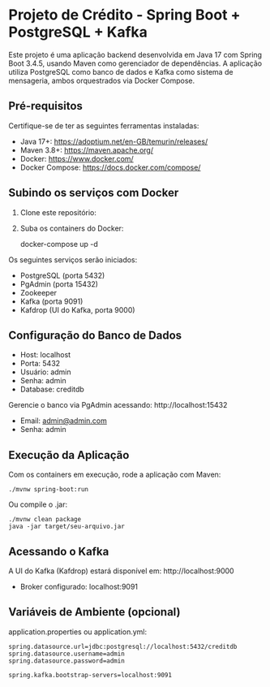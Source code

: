 
Projeto de Crédito - Spring Boot + PostgreSQL + Kafka
======================================================

Este projeto é uma aplicação backend desenvolvida em Java 17 com Spring Boot 3.4.5,
usando Maven como gerenciador de dependências. A aplicação utiliza PostgreSQL como 
banco de dados e Kafka como sistema de mensageria, ambos orquestrados via Docker Compose.

Pré-requisitos
--------------
Certifique-se de ter as seguintes ferramentas instaladas:

- Java 17+: https://adoptium.net/en-GB/temurin/releases/
- Maven 3.8+: https://maven.apache.org/
- Docker: https://www.docker.com/
- Docker Compose: https://docs.docker.com/compose/

Subindo os serviços com Docker
------------------------------
1. Clone este repositório:

2. Suba os containers do Docker:

    docker-compose up -d

Os seguintes serviços serão iniciados:

- PostgreSQL (porta 5432)
- PgAdmin (porta 15432)
- Zookeeper
- Kafka (porta 9091)
- Kafdrop (UI do Kafka, porta 9000)

Configuração do Banco de Dados
------------------------------
- Host: localhost
- Porta: 5432
- Usuário: admin
- Senha: admin
- Database: creditdb

Gerencie o banco via PgAdmin acessando: http://localhost:15432

- Email: admin@admin.com
- Senha: admin

Execução da Aplicação
---------------------
Com os containers em execução, rode a aplicação com Maven:

    ./mvnw spring-boot:run

Ou compile o .jar:

    ./mvnw clean package
    java -jar target/seu-arquivo.jar

Acessando o Kafka
-----------------
A UI do Kafka (Kafdrop) estará disponível em: http://localhost:9000

- Broker configurado: localhost:9091

Variáveis de Ambiente (opcional)
--------------------------------
application.properties ou application.yml:

    spring.datasource.url=jdbc:postgresql://localhost:5432/creditdb
    spring.datasource.username=admin
    spring.datasource.password=admin

    spring.kafka.bootstrap-servers=localhost:9091
